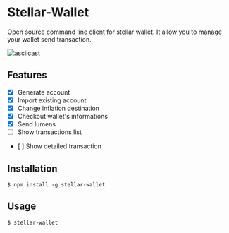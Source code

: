 # Stellar-Wallet
Open source command line client for stellar wallet. It allow you to manage your wallet send transaction.

[![asciicast](https://asciinema.org/a/157216.png)](https://asciinema.org/a/157216)

## Features

- [x] Generate account
- [x] Import existing account
- [x] Change inflation destination
- [x] Checkout wallet's informations
- [x] Send lumens
- [ ] Show transactions list
- [ ] Show detailed transaction

## Installation

`$ npm install -g stellar-wallet`

## Usage

`$ stellar-wallet`